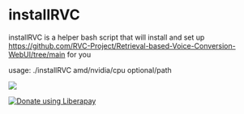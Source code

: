 # installRVC
installRVC is a helper bash script that will install and set up https://github.com/RVC-Project/Retrieval-based-Voice-Conversion-WebUI/tree/main for you

usage: ./installRVC amd/nvidia/cpu optional/path

<img src="https://img.shields.io/liberapay/receives/Alib234.svg?logo=liberapay">


<noscript><a href="https://liberapay.com/Alib234/donate"><img alt="Donate using Liberapay" src="https://liberapay.com/assets/widgets/donate.svg"></a></noscript>
